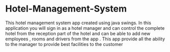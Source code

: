# Hotel-Management-System
This hotel management system app created using java swings. In this application you will sign in as a hotel manager and can control the complete hotel from the reception part of the hotel and can be able to add new employees , rooms and drivers from the app . This app provide all the ability to the manager to provide best facilities to the customer
